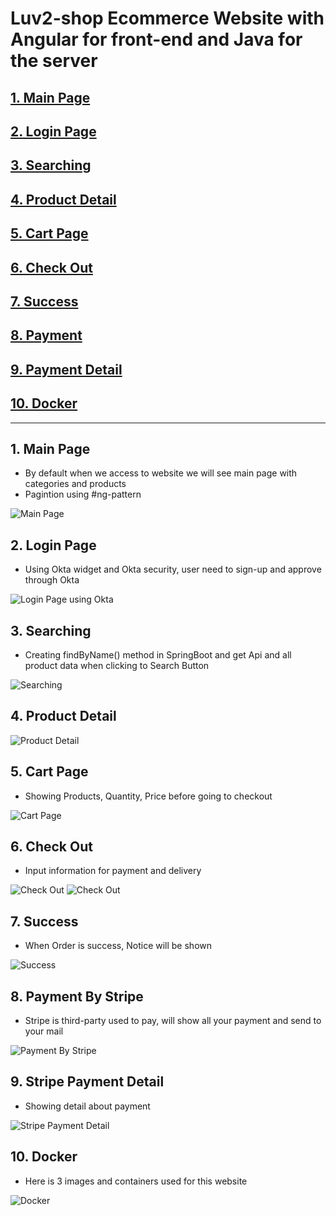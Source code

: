 # Luv2-shop Ecommerce Website with Angular for front-end and Java for the server
## [1. Main Page](#s1)
## [2. Login Page](#s2)
## [3. Searching](#s3)
## [4. Product Detail](#s4)
## [5. Cart Page](#s5)
## [6. Check Out](#s6)
## [7. Success](#s7)
## [8. Payment](#s8)
## [9. Payment Detail](#s9)
## [10. Docker](#s10)
---
<a id="s1"></a>
## 1. Main Page 
- By default when we access to website we will see main page with categories and products
- Pagintion using #ng-pattern
  
![Main Page](spring_backend/web-image/main-page.JPG) 

<a id="s2"></a>
## 2. Login Page
- Using Okta widget and Okta security, user need to sign-up and approve through Okta 

![Login Page using Okta](spring_backend/web-image/login-okta.JPG)

<a id="s3"></a>
## 3. Searching 
- Creating findByName() method in SpringBoot and get Api and all product data when clicking to Search Button

![Searching](spring_backend/web-image/searching.JPG)

<a id="s4"></a>
## 4. Product Detail 
![Product Detail](spring_backend/web-image/detail-product.JPG)
<a id="s5"></a>
## 5. Cart Page 
- Showing Products, Quantity, Price before going to checkout

![Cart Page](spring_backend/web-image/cart-page.JPG)
<a id="s6"></a>
## 6. Check Out
- Input information for payment and delivery
   
![Check Out](spring_backend/web-image/checkout-1.JPG)
![Check Out](spring_backend/web-image/checkout-2.JPG)
<a id="s7"></a>
## 7. Success 
- When Order is success, Notice will be shown

![Success](spring_backend/web-image/success-alert.JPG)

<a id="s8"></a>
## 8. Payment By Stripe 
- Stripe is third-party used to pay, will show all your payment and send to your mail

![Payment By Stripe](spring_backend/web-image/stripe.JPG)

<a id="s9"></a>
## 9. Stripe Payment Detail 
- Showing detail about payment
  
![Stripe Payment Detail](spring_backend/web-image/detailed-stripe.JPG)

<a id="s10"></a>
## 10. Docker 
- Here is 3 images and containers used for this website

![Docker](spring_backend/web-image/docker-1.JPG)





